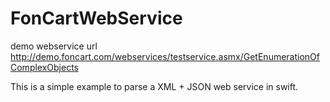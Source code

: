 # FonCartWebService

demo webservice url
http://demo.foncart.com/webservices/testservice.asmx/GetEnumerationOfComplexObjects

This is a simple example to parse a XML + JSON web service in swift.
